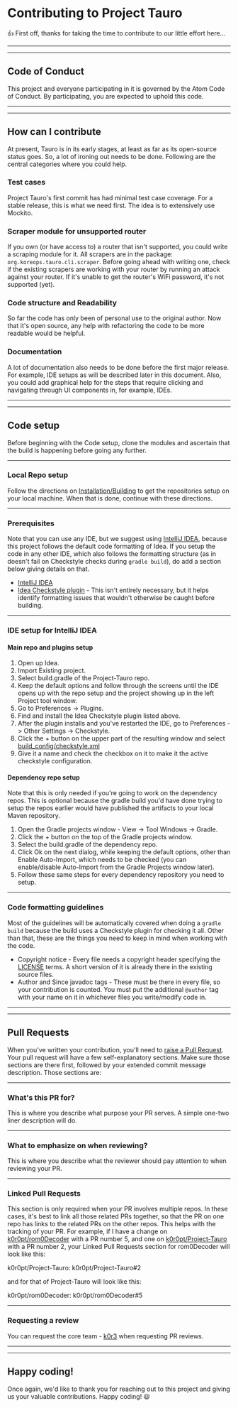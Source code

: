 # Contributing to Project Tauro

:+1: First off, thanks for taking the time to contribute to our little effort here...

---
---

## Code of Conduct

This project and everyone participating in it is governed by the Atom Code of Conduct. By participating, you are 
expected to uphold this code.

---
---

## How can I contribute

At present, Tauro is in its early stages, at least as far as its open-source status goes. So, a lot of ironing out needs
to be done. Following are the central categories where you could help.

### Test cases

Project Tauro's first commit has had minimal test case coverage. For a stable release, this is what we need first. The 
idea is to extensively use Mockito.

### Scraper module for unsupported router

If you own (or have access to) a router that isn't supported, you could write a scraping module for it. All scrapers 
are in the package: `org.koreops.tauro.cli.scraper`. Before going ahead with writing one, check if the existing scrapers
are working with your router by running an attack against your router. If it's unable to get the router's WiFi password,
it's not supported (yet).

### Code structure and Readability

So far the code has only been of personal use to the original author. Now that it's open source, any help with 
refactoring the code to be more readable would be helpful.

### Documentation

A lot of documentation also needs to be done before the first major release. For example, IDE setups as will be 
described later in this document. Also, you could add graphical help for the steps that require clicking and navigating
through UI components in, for example, IDEs.

---
---

## Code setup

Before beginning with the Code setup, clone the modules and ascertain that the build is happening before going any 
further.

---

### Local Repo setup

Follow the directions on [Installation/Building](README.md#installation-building) to get the repositories setup on your
local machine. When that is done, continue with these directions.

---

### Prerequisites

Note that you can use any IDE, but we suggest using [IntelliJ IDEA](https://www.jetbrains.com/idea/), because this 
project follows the default code formatting of Idea. If you setup the code in any other IDE, which also follows the 
formatting structure (as in doesn't fail on Checkstyle checks during `gradle build`), do add a section below giving 
details on that.

* [IntelliJ IDEA](https://www.jetbrains.com/idea/)
* [Idea Checkstyle plugin](https://plugins.jetbrains.com/plugin/1065-checkstyle-idea) - This isn't entirely necessary, 
  but it helps identify formatting issues that wouldn't otherwise be caught before building.

---

### IDE setup for IntelliJ IDEA

#### Main repo and plugins setup

1. Open up Idea.
2. Import Existing project.
3. Select build.gradle of the Project-Tauro repo.
4. Keep the default options and follow through the screens until the IDE opens up with the repo setup and the project 
   showing up in the left Project tool window. 
5. Go to Preferences -> Plugins.
6. Find and install the Idea Checkstyle plugin listed above.
7. After the plugin installs and you've restarted the IDE, go to Preferences -> Other Settings -> Checkstyle.
8. Click the + button on the upper part of the resulting window and select 
   [build_config/checkstyle.xml](build_config/checkstyle.xml)
9. Give it a name and check the checkbox on it to make it the active checkstyle configuration.

#### Dependency repo setup

Note that this is only needed if you're going to work on the dependency repos. This is optional because the gradle build
you'd have done trying to setup the repos earlier would have published the artifacts to your local Maven repository.

1. Open the Gradle projects window - View -> Tool Windows -> Gradle.
2. Click the + button on the top of the Gradle projects window.
3. Select the build.gradle of the dependency repo.
4. Click Ok on the next dialog, while keeping the default options, other than Enable Auto-Import, which needs to be 
   checked (you can enable/disable Auto-Import from the Gradle Projects window later).
5. Follow these same steps for every dependency repository you need to setup.

---

### Code formatting guidelines

Most of the guidelines will be automatically covered when doing a `gradle build` because the build uses a Checkstyle 
plugin for checking it all. Other than that, these are the things you need to keep in mind when working with the code.

* Copyright notice - Every file needs a copyright header specifying the [LICENSE](LICENSE) terms. A short version of it 
  is already there in the existing source files.
* Author and Since javadoc tags - These must be there in every file, so your contribution is counted. You must put the
  additional `@author` tag with your name on it in whichever files you write/modify code in.

---
---

## Pull Requests

When you've written your contribution, you'll need to 
[raise a Pull Request](https://help.github.com/articles/creating-a-pull-request/). Your pull request will have a few 
self-explanatory sections. Make sure those sections are there first, followed by your extended commit message 
description. Those sections are:

---

### What's this PR for?

This is where you describe what purpose your PR serves. A simple one-two liner description will do.

---

### What to emphasize on when reviewing?

This is where you describe what the reviewer should pay attention to when reviewing your PR.

---

### Linked Pull Requests

This section is only required when your PR involves multiple repos. In these cases, it's best to link all those related 
PRs together, so that the PR on one repo has links to the related PRs on the other repos. This helps with the tracking 
of your PR. For example, if I have a change on [k0r0pt/rom0Decoder](https://github.com/k0r0pt/rom0Decoder/) with a PR 
number 5, and one on [k0r0pt/Project-Tauro](https://github.com/k0r0pt/Project-Tauro/) with a PR number 2, your Linked 
Pull Requests section for rom0Decoder will look like this:

k0r0pt/Project-Tauro: k0r0pt/Project-Tauro#2

and for that of Project-Tauro will look like this:

k0r0pt/rom0Decoder: k0r0pt/rom0Decoder#5

---

### Requesting a review

You can request the core team - [k0r3](https://github.com/orgs/k0r0pt/teams/k0r3) when requesting PR reviews.

---
---

## Happy coding!

Once again, we'd like to thank you for reaching out to this project and giving us your valuable contributions. Happy 
coding! :smiley:
